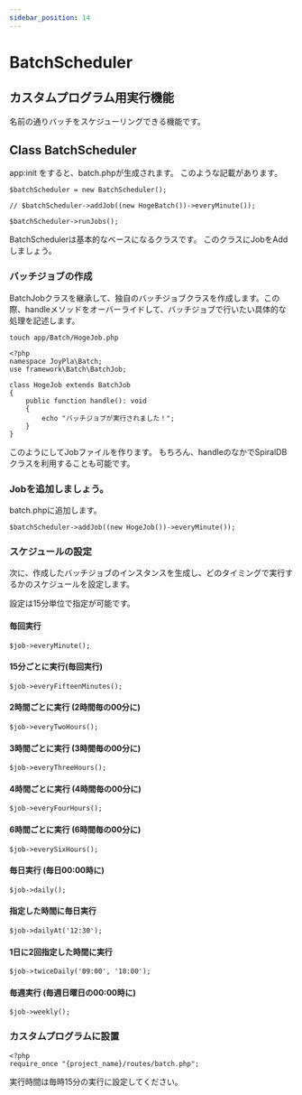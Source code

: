 ```yaml
---
sidebar_position: 14
---
```


# BatchScheduler

## カスタムプログラム用実行機能
名前の通りバッチをスケジューリングできる機能です。

## Class BatchScheduler
app:init をすると、batch.phpが生成されます。
このような記載があります。
~~~
$batchScheduler = new BatchScheduler();

// $batchScheduler->addJob((new HogeBatch())->everyMinute());

$batchScheduler->runJobs();
~~~
BatchSchedulerは基本的なベースになるクラスです。
このクラスにJobをAddしましょう。

###  バッチジョブの作成
BatchJobクラスを継承して、独自のバッチジョブクラスを作成します。この際、handleメソッドをオーバーライドして、バッチジョブで行いたい具体的な処理を記述します。

~~~
touch app/Batch/HogeJob.php
~~~
~~~
<?php
namespace JoyPla\Batch;
use framework\Batch\BatchJob;

class HogeJob extends BatchJob
{
    public function handle(): void
    {
        echo "バッチジョブが実行されました！";
    }
}
~~~
このようにしてJobファイルを作ります。
もちろん、handleのなかでSpiralDBクラスを利用することも可能です。

### Jobを追加しましょう。
batch.phpに追加します。

~~~
$batchScheduler->addJob((new HogeJob())->everyMinute());
~~~

### スケジュールの設定
次に、作成したバッチジョブのインスタンスを生成し、どのタイミングで実行するかのスケジュールを設定します。

設定は15分単位で指定が可能です。

#### 毎回実行
~~~
$job->everyMinute();
~~~

#### 15分ごとに実行(毎回実行)
~~~
$job->everyFifteenMinutes();
~~~

#### 2時間ごとに実行 (2時間毎の00分に)
~~~
$job->everyTwoHours();
~~~

#### 3時間ごとに実行 (3時間毎の00分に)
~~~
$job->everyThreeHours();
~~~

#### 4時間ごとに実行 (4時間毎の00分に)
~~~
$job->everyFourHours();
~~~

#### 6時間ごとに実行 (6時間毎の00分に)
~~~
$job->everySixHours();
~~~

#### 毎日実行 (毎日00:00時に)
~~~
$job->daily();
~~~

#### 指定した時間に毎日実行
~~~
$job->dailyAt('12:30');
~~~

#### 1日に2回指定した時間に実行
~~~
$job->twiceDaily('09:00', '18:00');
~~~

#### 毎週実行 (毎週日曜日の00:00時に)
~~~
$job->weekly();
~~~

### カスタムプログラムに設置
~~~
<?php 
require_once "{project_name}/routes/batch.php";
~~~
実行時間は毎時15分の実行に設定してください。
